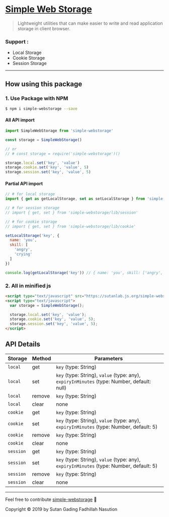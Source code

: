 # [Simple Web Storage](https://www.npmjs.com/package/simple-webstorage)
> Lightweight utilities that can make easier to write and read application storage in client browser.

### Support :
- Local Storage
- Cookie Storage
- Session Storage
---

## How using this package

### 1. Use Package with NPM

```bash
$ npm i simple-webstorage --save
```

#### All API import

```js
import SimpleWebStorage from 'simple-webstorage'

const storage = SimpleWebStorage()

// or 
// # const storage = require('simple-webstorage')()

storage.local.set('key', 'value')
storage.cookie.set('key', 'value', 5)
storage.session.set('key', 'value', 5)
```

#### Partial API import

```js
// # for local storage
import { get as getLocalStorage, set as setLocalStorage } from 'simple-webstorage/lib/local'

// # for session storage
// import { get, set } from 'simple-webstorage/lib/session'

// # for cookie storage
// import { get, set } from 'simple-webstorage/lib/cookie'

setLocalStorage('key', {
  name: 'you',
  skill: [
    'angry',
    'crying'
  ]
})

console.log(getLocalStorage('key')) // { name: 'you', skill: ['angry', 'crying'] }
```

### 2. All in minified js

```html
<script type="text/javascript" src="https://sutanlab.js.org/simple-webstorage/lib/bundle/simple-webstorage.min.js"></script>
<script type="text/javascript">
  var storage = SimpleWebStorage();

  storage.local.set('key', 'value');
  storage.cookie.set('key', 'value', 5);
  storage.session.set('key', 'value', 5);
</script>
```

## API Details

| Storage   | Method      | Parameters                                                                                  |
|-----------|-------------|---------------------------------------------------------------------------------------------|
| `local`   | get         | `key` (type: String)                                                                        |
| `local`   | set         | `key` (type: String), `value` (type: any), `expiryInMinutes` (type: Number, default: null)  |
| `local`   | remove      | `key` (type: String)                                                                        |
| `local`   | clear       |  none                                                                                       |
| `cookie`  | get         | `key` (type: String)                                                                        |
| `cookie`  | set         | `key` (type: String), `value` (type: any), `expiryInMinutes` (type: Number, default: 5)     |
| `cookie`  | remove      | `key` (type: String)                                                                        |
| `cookie`  | clear       |  none                                                                                       |
| `session` | get         | `key` (type: String)                                                                        |
| `session` | set         | `key` (type: String), `value` (type: any), `expiryInMinutes` (type: Number, default: 5)     |
| `session` | remove      | `key` (type: String)                                                                        |
| `session` | clear       |  none                                                                                       |

---
Feel free to contribute [simple-webstorage](https://github.com/sutanlab/simple-webstorage) 🙂

Copyright © 2019 by Sutan Gading Fadhillah Nasution